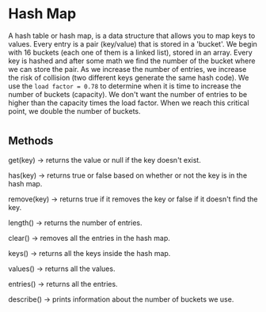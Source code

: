 # Hash Map

A hash table or hash map, is a data structure that allows you to map keys to values. Every entry is a pair (key/value) that is stored in a 'bucket'. We begin with 16 buckets (each one of them is a linked list), stored in an array. Every key is hashed and after some math we find the number of the bucket where we can store the pair. As we increase the number of entries, we increase the risk of collision (two different keys generate the same hash code). We use the `load factor = 0.78` to determine when it is time to increase the number of buckets (capacity). We don't want the number of entries to be higher than the capacity times the load factor. When we reach this critical point, we double the number of buckets.

#

#

## Methods

get(key) -> returns the value or null if the key doesn't exist.

has(key) -> returns true or false based on whether or not the key is in the hash map.

remove(key) -> returns true if it removes the key or false if it doesn't find the key.

length() -> returns the number of entries.

clear() -> removes all the entries in the hash map.

keys() -> returns all the keys inside the hash map.

values() -> returns all the values.

entries() -> returns all the entries.

describe() -> prints information about the number of buckets we use.
